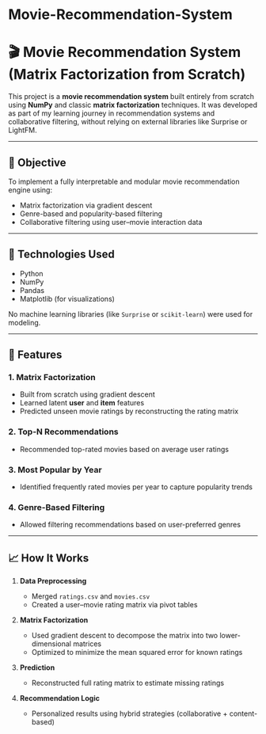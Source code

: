 # Movie-Recommendation-System

# 🎬 Movie Recommendation System (Matrix Factorization from Scratch)

This project is a **movie recommendation system** built entirely from scratch using **NumPy** and classic **matrix factorization** techniques. It was developed as part of my learning journey in recommendation systems and collaborative filtering, without relying on external libraries like Surprise or LightFM.

---

## 🧠 Objective

To implement a fully interpretable and modular movie recommendation engine using:
- Matrix factorization via gradient descent
- Genre-based and popularity-based filtering
- Collaborative filtering using user–movie interaction data

---

## 🔧 Technologies Used

- Python
- NumPy
- Pandas
- Matplotlib (for visualizations)

No machine learning libraries (like `Surprise` or `scikit-learn`) were used for modeling.

---

## 🚀 Features

### 1. **Matrix Factorization**
- Built from scratch using gradient descent
- Learned latent **user** and **item** features
- Predicted unseen movie ratings by reconstructing the rating matrix

### 2. **Top-N Recommendations**
- Recommended top-rated movies based on average user ratings

### 3. **Most Popular by Year**
- Identified frequently rated movies per year to capture popularity trends

### 4. **Genre-Based Filtering**
- Allowed filtering recommendations based on user-preferred genres

---

## 📈 How It Works

1. **Data Preprocessing**
   - Merged `ratings.csv` and `movies.csv`
   - Created a user–movie rating matrix via pivot tables

2. **Matrix Factorization**
   - Used gradient descent to decompose the matrix into two lower-dimensional matrices
   - Optimized to minimize the mean squared error for known ratings

3. **Prediction**
   - Reconstructed full rating matrix to estimate missing ratings

4. **Recommendation Logic**
   - Personalized results using hybrid strategies (collaborative + content-based)
